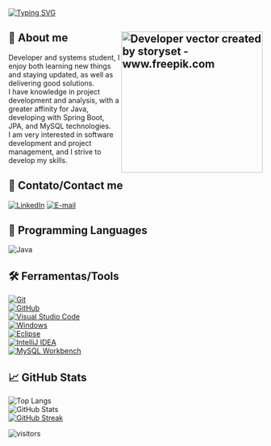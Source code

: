 <a href="https://git.io/typing-svg">
  <img src="https://readme-typing-svg.herokuapp.com?font=Courier+New&size=35&pause=1000&color=4CAF50&center=true&vCenter=true&width=1000&lines=Olá,+eu+sou+o+Gustavo+✌️;Hello,+I'm+Gustavo+✌️" alt="Typing SVG"/>
</a>


<h2>
  <img align="right" alt="Developer vector created by storyset - www.freepik.com" height="280" src="https://artfiles.alphacoders.com/153/thumb-800-153441.webp">
  🔎 About me
</h2>

<p align="left">
  Developer and systems student, I enjoy both learning new things and staying updated, as well as delivering good solutions.
  <br>
  I have knowledge in project development and analysis, with a greater affinity for Java, developing with Spring Boot, JPA, and MySQL technologies.
  <br>
  I am very interested in software development and project management, and I strive to develop my skills.
</p>

<h2>
  📧 Contato/Contact me
</h2>

[![LinkedIn](https://img.shields.io/badge/LinkedIn-080808?style=for-the-badge&logo=linkedin&logoColor=0E76A8)](https://www.linkedin.com/in/gustavo-souza-carvalho-241b972a9/)
[![E-mail](https://img.shields.io/badge/-Email-080808?style=for-the-badge&logo=microsoft-outlook&logoColor=4869ee)](mailto:gusttavoo5080@gmail.com)

<h2>
  🧠 Programming Languages
</h2>

![Java](https://img.shields.io/badge/Java-ED8B00?style=for-the-badge&logo=java&logoColor=white)
<h2>
  🛠 Ferramentas/Tools
</h2>

[![Git](https://img.shields.io/badge/-Git-080808?style=for-the-badge&logo=git)](https://git-scm.com/docs/git/pt_BR)  
[![GitHub](https://img.shields.io/badge/GitHub-080808?style=for-the-badge&logo=github&logoColor=30A3DC)](https://docs.github.com/)  
[![Visual Studio Code](https://img.shields.io/badge/-Visual%20Studio%20Code-080808?style=for-the-badge&logo=visual-studio-code&logoColor=30A3DC)](https://code.visualstudio.com/Docs)  
[![Windows](https://img.shields.io/badge/-Windows-080808?style=for-the-badge&logo=windows&logoColor=30A3DC)](https://learn.microsoft.com/pt-br/windows/)  
[![Eclipse](https://img.shields.io/badge/-Eclipse-080808?style=for-the-badge&logo=eclipseide&logoColor=524F7B)](https://www.eclipse.org/)  
[![IntelliJ IDEA](https://img.shields.io/badge/-IntelliJ%20IDEA-080808?style=for-the-badge&logo=intellijidea&logoColor=white)](https://www.jetbrains.com/idea/)  
[![MySQL Workbench](https://img.shields.io/badge/-MySQL%20Workbench-080808?style=for-the-badge&logo=mysql&logoColor=white)](https://dev.mysql.com/downloads/workbench/)  

<h2>
  📈 GitHub Stats
</h2>

![Top Langs](https://github-readme-stats-git-masterrstaa-rickstaa.vercel.app/api/top-langs/?username=GustavoSouzaCarvalho&layout=compact&bg_color=0d1117&border_color=30363d&title_color=58a6ff&text_color=c9d1d9)  
![GitHub Stats](https://github-readme-stats.vercel.app/api?username=GustavoSouzaCarvalho&theme=transparent&bg_color=0d1117&border_color=30363d&show_icons=true&icon_color=f778ba&title_color=58a6ff&text_color=c9d1d9)  
[![GitHub Streak](https://streak-stats.demolab.com/?user=GustavoSouzaCarvalho&theme=transparent&background=0d1117&border=30363d&dates=c9d1d9)](https://git.io/streak-stats)  

![visitors](https://visitor-badge.laobi.icu/badge?page_id=GustavoSouzaCarvalho.GustavoSouzaCarvalho&left_color=080808&right_color=8a0303)
